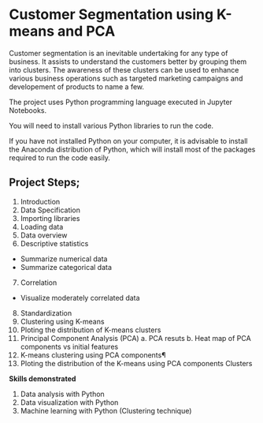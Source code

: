 # Customer Segmentation using K-means and PCA

Customer segmentation is an inevitable undertaking for any type of business. It assists to understand the customers better by grouping them into clusters. The awareness of these clusters can be used to enhance various business operations such as targeted marketing campaigns and developement of products to name a few.

The project uses Python programming language executed in Jupyter Notebooks.

You will need to install various Python libraries to run the code.

If you have not installed Python on your computer, it is advisable to install the Anaconda distribution of Python, which will install most of the packages required to run the code easily.

## Project Steps;

1. Introduction
2. Data Specification
3. Importing libraries
4. Loading data
5. Data overview
6. Descriptive statistics
  - Summarize numerical data
  - Summarize categorical data
7. Correlation
  - Visualize moderately correlated data
8. Standardization
9. Clustering using K-means
10. Ploting the distribution of K-means clusters
11. Principal Component Analysis (PCA)
  a. PCA resuts
  b. Heat map of PCA components vs initial features
12. K-means clustering using PCA components¶
13. Ploting the distribution of the K-means using PCA components Clusters

**Skills demonstrated**

1. Data analysis with Python
2. Data visualization with Python
3. Machine learning with Python (Clustering technique)
